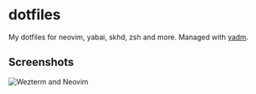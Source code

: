 # dotfiles
My dotfiles for neovim, yabai, skhd, zsh and more. Managed with [yadm](https://yadm.io/).

## Screenshots
![Wezterm and Neovim](https://user-images.githubusercontent.com/47901349/178114766-6f032c95-01c0-416d-9263-fee63d448db2.png)
